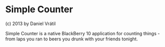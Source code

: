 # Simple Counter

(c) 2013 by Daniel Vrátil

Simple Counter is a native BlackBerry 10 application for counting
things - from laps you ran to beers you drunk with your friends tonight.


